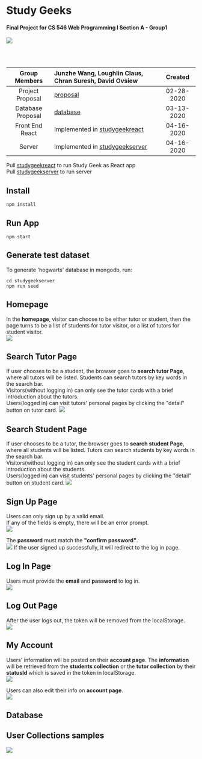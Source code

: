 # Study Geeks
#### Final Project for CS 546 Web Programming I Section A - Group1

![](https://github.com/JWang169/LintCodeJava/blob/master/static/Gifs/Snape.gif)

<br>
<br>

| __Group Members__ | Junzhe Wang, Loughlin Claus, Chran Suresh, David Ovsiew | Created |
|:-----------------:|:----------------------------------|:------------:|
| Project Proposal | [proposal](./files/Proposal.pdf)  | 02-28-2020 |
| Database Proposal| [database](./files/databaseProposal.pdf)| 03-13-2020 |
| Front End React  | Implemented in [studygeekreact](./studygeekreact) | 04-16-2020 |
| Server           | Implemented in [studygeekserver](./studygeekserver) | 04-16-2020 |


Pull [studygeekreact](./studygeekreact) to run Study Geek as React app <br>
Pull [studygeekserver](./studygeekserver) to run server
## Install
```shell
npm install 
```
## Run App

```shell
npm start
```
## Generate test dataset 
To generate 'hogwarts' database in mongodb, run:
```shell
cd studygeekserver
npm run seed
```

## Homepage
In the **homepage**, visitor can choose to be either tutor or student, then the page turns to be a list of students for tutor visitor, or a list of tutors for student visitor. <br>
<img src="https://github.com/JWang169/cs546-group1/blob/master/img/homepage.png">


## Search Tutor Page
If user chooses to be a student, the browser goes to **search tutor Page**, where all tutors will be listed. Students can search tutors by key words in the search bar.<br>
Visitors(without logging in) can only see the tutor cards with a brief introduction about the tutors. <br>
Users(logged in) can visit tutors' personal pages by clicking the "detail" button on tutor card.
<img src="https://github.com/JWang169/cs546-group1/blob/master/img/tutorList.png" >


## Search Student Page
If user chooses to be a tutor, the browser goes to **search student Page**, where all students will be listed. Tutors can search students by key words in the search bar.<br>
Visitors(without logging in) can only see the student cards with a brief introduction about the students. <br>
Users(logged in) can visit students' personal pages by clicking the "detail" button on student card.
<img src="https://github.com/JWang169/cs546-group1/blob/master/img/studentList.png" >


## Sign Up Page
Users can only sign up by a valid email. <br>
If any of the fields is empty, there will be an error prompt.<br/>
<img src="https://github.com/JWang169/cs546-group1/blob/master/img/emptyInput.png" >


The **password** must match the **"confirm password"**.<br/>
<img src="https://github.com/JWang169/cs546-group1/blob/master/img/passwordNoMatch.png" >
If the user signed up successfully, it will redirect to the log in page.<br/>


## Log In Page
Users must provide the **email** and **password** to log in.<br/>
<img src="https://github.com/JWang169/cs546-group1/blob/master/img/login.png" >


## Log Out Page
After the user logs out, the token will be removed from the localStorage.<br/>
<img src="https://github.com/JWang169/cs546-group1/blob/master/img/logout.png" >


## My Account
Users' information will be posted on their **account page**. The **information** will be retrieved from the **students collection** or the **tutor collection** by their **statusId** which is saved in the token in localStorage.<br/>
<img src="https://github.com/JWang169/cs546-group1/blob/master/img/myAccount.png">


Users can also edit their info on **account page**.<br/>
<img src="https://github.com/JWang169/cs546-group1/blob/master/img/personalPage.png">


## Database
## User Collections samples
<img src="https://github.com/JWang169/cs546-group1/blob/master/img/userDB.png">






